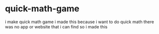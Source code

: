# quick-math-game
i make quick math game
i made this because i want to do quick math
there was no app or website that i can find so i made this
